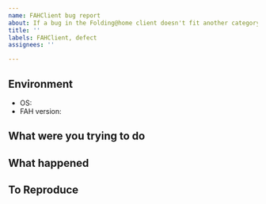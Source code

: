 ```yaml
---
name: FAHClient bug report
about: If a bug in the Folding@home client doesn't fit another category, click here.
title: ''
labels: FAHClient, defect
assignees: ''

---
```


## Environment

* OS:
* FAH version:

## What were you trying to do
<!--And what was the expected behaviour?-->

## What happened
<!--A clear and concise description of what the bug is.-->

## To Reproduce
<!--Steps to reproduce the behavior, if possible.-->
